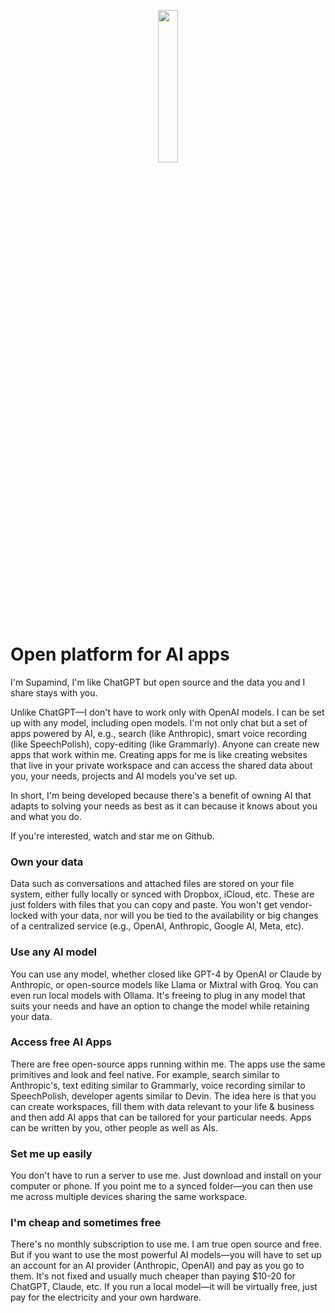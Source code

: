 <p align="center">
  <img src="front/src-tauri/icons/Square310x310Logo.png" style="width: 25%; height: auto;">
</p>

# Open platform for AI apps

I'm Supamind, I'm like ChatGPT but open source and the data you and I share stays with you.

Unlike ChatGPT—I don't have to work only with OpenAI models. I can be set up with any model, including open models. I'm not only chat but a set of apps powered by AI, e.g., search (like Anthropic), smart voice recording (like SpeechPolish), copy-editing (like Grammarly). Anyone can create new apps that work within me. Creating apps for me is like creating websites that live in your private workspace and can access the shared data about you, your needs, projects and AI models you've set up.

In short, I'm being developed because there's a benefit of owning AI that adapts to solving your needs as best as it can because it knows about you and what you do.

If you're interested, watch and star me on Github.
### Own your data
Data such as conversations and attached files are stored on your file system, either fully locally or synced with Dropbox, iCloud, etc.  These are just folders with files that you can copy and paste. You won't get vendor-locked with your data, nor will you be tied to the availability or big changes of a centralized service (e.g., OpenAI, Anthropic, Google AI, Meta, etc).
### Use any AI model
You can use any model, whether closed like GPT-4 by OpenAI or Claude by Anthropic, or open-source models like Llama or Mixtral with Groq. You can even run local models with Ollama. It's freeing to plug in any model that suits your needs and have an option to change the model while retaining your data.
### Access free AI Apps
There are free open-source apps running within me. The apps use the same primitives and look and feel native. For example, search similar to Anthropic's, text editing similar to Grammarly, voice recording similar to SpeechPolish, developer agents similar to Devin. The idea here is that you can create workspaces, fill them with data relevant to your life & business and then add AI apps that can be tailored for your particular needs. Apps can be written by you, other people as well as AIs.
### Set me up easily
You don't have to run a server to use me. Just download and install on your computer or phone. If you point me to a synced folder—you can then use me across multiple devices sharing the same workspace.
### I'm cheap and sometimes free
There's no monthly subscription to use me. I am true open source and free. But if you want to use the most powerful AI models—you will have to set up an account for an AI provider (Anthropic, OpenAI) and pay as you go to them. It's not fixed and usually much cheaper than paying $10-20 for ChatGPT, Claude, etc. If you run a local model—it will be virtually free, just pay for the electricity and your own hardware.